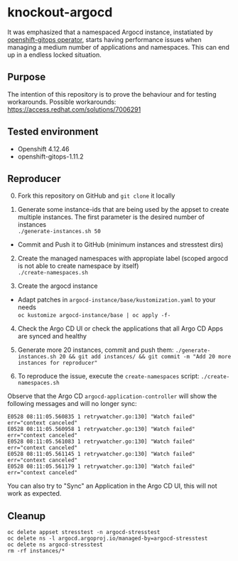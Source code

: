 # knockout-argocd 
It was emphasized that a namespaced Argocd instance, instatiated by [openshift-gitops operator](https://docs.openshift.com/gitops/1.11/understanding_openshift_gitops/about-redhat-openshift-gitops.html), starts having performance issues when managing a medium number of applications and namespaces. This can end up in a endless locked situation.

## Purpose
The intention of this repository is to prove the behaviour and for testing workarounds.
Possible workarounds: https://access.redhat.com/solutions/7006291

## Tested environment
- Openshift 4.12.46
- openshift-gitops-1.11.2

## Reproducer
0. Fork this repository on GitHub and `git clone` it locally

1. Generate some instance-ids that are being used by the appset to create multiple instances. The first parameter is the desired number of instances  
`./generate-instances.sh 50`
- Commit and Push it to GitHub (minimum instances and stresstest dirs)

2. Create the managed namespaces with appropiate label (scoped argocd is not able to create namespace by itself)  
`./create-namespaces.sh`

3. Create the argocd instance  
- Adapt patches in `argocd-instance/base/kustomization.yaml` to your needs   
`oc kustomize argocd-instance/base | oc apply -f-`

4. Check the Argo CD UI or check the applications that all Argo CD Apps are synced and healthy

5. Generate more 20 instances, commit and push them:
`./generate-instances.sh 20 && git add instances/ && git commit -m "Add 20 more instances for reproducer"`

6. To reproduce the issue, execute the `create-namespaces` script:
`./create-namespaces.sh`

Observe that the Argo CD `argocd-application-controller` will show the following messages and will no longer sync:

```
E0528 08:11:05.560835 1 retrywatcher.go:130] "Watch failed" err="context canceled"
E0528 08:11:05.560958 1 retrywatcher.go:130] "Watch failed" err="context canceled"
E0528 08:11:05.561083 1 retrywatcher.go:130] "Watch failed" err="context canceled"
E0528 08:11:05.561145 1 retrywatcher.go:130] "Watch failed" err="context canceled"
E0528 08:11:05.561179 1 retrywatcher.go:130] "Watch failed" err="context canceled"
```

You can also try to "Sync" an Application in the Argo CD UI, this will not work as expected.

## Cleanup
```
oc delete appset stresstest -n argocd-stresstest
oc delete ns -l argocd.argoproj.io/managed-by=argocd-stresstest
oc delete ns argocd-stresstest
rm -rf instances/*
```
